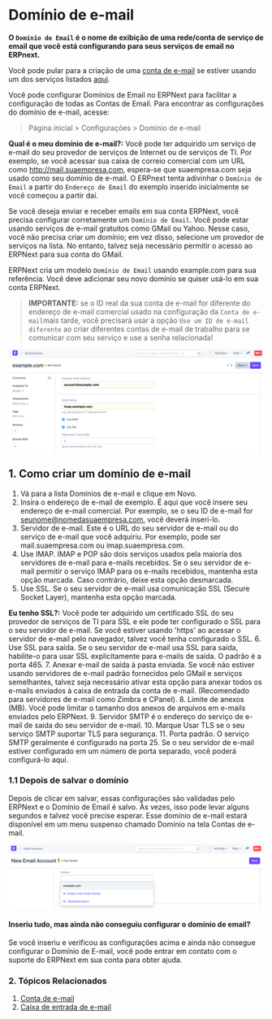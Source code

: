 # Domínio de e-mail



**O `Domínio de Email` é o nome de exibição de uma rede/conta de serviço de email que você está configurando para seus serviços de email no ERPnext.**


Você pode pular para a criação de uma [conta de e-mail](/docs/pt/setting-up/email/email-account) se estiver usando um dos serviços listados [aqui](/docs/pt/setting-up/email/email-inbox#2-create-an-email-domain).


Você pode configurar Domínios de Email no ERPNext para facilitar a configuração de todas as Contas de Email. Para encontrar as configurações do domínio de e-mail, acesse:


> Página inicial > Configurações > Domínio de e-mail


**Qual ​​é o meu domínio de e-mail?:** Você pode ter adquirido um serviço de e-mail do seu provedor de serviços de Internet ou de serviços de TI. Por exemplo, se você acessar sua caixa de correio comercial com um URL como http://mail.suaempresa.com, espera-se que suaempresa.com seja usado como seu domínio de e-mail. O ERPnext tenta adivinhar o `Domínio de Email` a partir do `Endereço de Email` do exemplo inserido inicialmente se você começou a partir daí.


Se você deseja enviar e receber emails em sua conta ERPNext, você precisa configurar corretamente um `Domínio de Email`. Você pode estar usando serviços de e-mail gratuitos como GMail ou Yahoo. Nesse caso, você não precisa criar um domínio; em vez disso, selecione um provedor de serviços na lista. No entanto, talvez seja necessário permitir o acesso ao ERPNext para sua conta do GMail.


ERPNext cria um modelo `Domínio de Email` usando example.com para sua referência. Você deve adicionar seu novo domínio se quiser usá-lo em sua conta ERPNext.


> **IMPORTANTE:** se o ID real da sua conta de e-mail for diferente do endereço de e-mail comercial usado na configuração da `Conta de e-mail`mais tarde, você precisará usar a opção  `Use um ID de e-mail diferente` ao criar diferentes contas de e-mail de trabalho para se comunicar com seu serviço e use a senha relacionada!


![Domínio de e-mail](/files/email-domain.png)


## 1. Como criar um domínio de e-mail


1. Vá para a lista Domínios de e-mail e clique em Novo.
2. Insira o endereço de e-mail de exemplo. É aqui que você insere seu endereço de e-mail comercial. Por exemplo, se o seu ID de e-mail for seunome@nomedasuaempresa.com, você deverá inseri-lo.
3. Servidor de e-mail. Este é o URL do seu servidor de e-mail ou do serviço de e-mail que você adquiriu. Por exemplo, pode ser mail.suaempresa.com ou imap.suaempresa.com.
4. Use IMAP. IMAP e POP são dois serviços usados ​​pela maioria dos servidores de e-mail para e-mails recebidos. Se o seu servidor de e-mail permitir o serviço IMAP para os e-mails recebidos, mantenha esta opção marcada. Caso contrário, deixe esta opção desmarcada.
5. Use SSL. Se o seu servidor de e-mail usa comunicação SSL (Secure Socket Layer), mantenha esta opção marcada.


**Eu tenho SSL?:** Você pode ter adquirido um certificado SSL do seu provedor de serviços de TI para SSL e ele pode ter configurado o SSL para o seu servidor de e-mail. Se você estiver usando 'https' ao acessar o servidor de e-mail pelo navegador, talvez você tenha configurado o SSL.
6. Use SSL para saída. Se o seu servidor de e-mail usa SSL para saída, habilite-o para usar SSL explicitamente para e-mails de saída. O padrão é a porta 465.
7. Anexar e-mail de saída à pasta enviada. Se você não estiver usando servidores de e-mail padrão fornecidos pelo GMail e serviços semelhantes, talvez seja necessário ativar esta opção para anexar todos os e-mails enviados à caixa de entrada da conta de e-mail. (Recomendado para servidores de e-mail como Zimbra e CPanel).
8. Limite de anexos (MB). Você pode limitar o tamanho dos anexos de arquivos em e-mails enviados pelo ERPNext.
9. Servidor SMTP é o endereço do serviço de e-mail de saída do seu servidor de e-mail.
10. Marque Usar TLS se o seu serviço SMTP suportar TLS para segurança.
11. Porta padrão. O serviço SMTP geralmente é configurado na porta 25. Se o seu servidor de e-mail estiver configurado em um número de porta separado, você poderá configurá-lo aqui.


### 1.1 Depois de salvar o domínio


Depois de clicar em salvar, essas configurações são validadas pelo ERPNext e o Domínio de Email é salvo. Às vezes, isso pode levar alguns segundos e talvez você precise esperar. Esse domínio de e-mail estará disponível em um menu suspenso chamado Domínio na tela Contas de e-mail.


![Domínio de e-mail na conta de e-mail](/files/email-domain1.png)


#### Inseriu tudo, mas ainda não conseguiu configurar o domínio de email?


Se você inseriu e verificou as configurações acima e ainda não consegue configurar o Domínio de E-mail, você pode entrar em contato com o suporte do ERPNext em sua conta para obter ajuda.


### 2. Tópicos Relacionados


1. [Conta de e-mail](/docs/pt/setting-up/email/email-account)
2. [Caixa de entrada de e-mail](/docs/pt/setting-up/email/email-inbox)



